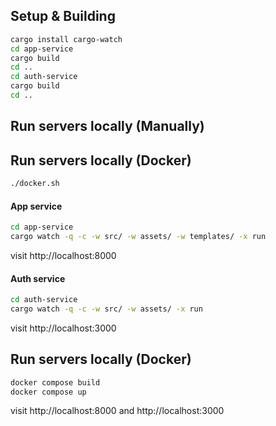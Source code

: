 ## Setup & Building
```bash
cargo install cargo-watch
cd app-service
cargo build
cd ..
cd auth-service
cargo build
cd ..
```

## Run servers locally (Manually)
## Run servers locally (Docker)
```bash
./docker.sh
```
#### App service
```bash
cd app-service
cargo watch -q -c -w src/ -w assets/ -w templates/ -x run
```

visit http://localhost:8000

#### Auth service
```bash
cd auth-service
cargo watch -q -c -w src/ -w assets/ -x run
```

visit http://localhost:3000

## Run servers locally (Docker)
```bash
docker compose build
docker compose up
```

visit http://localhost:8000 and http://localhost:3000